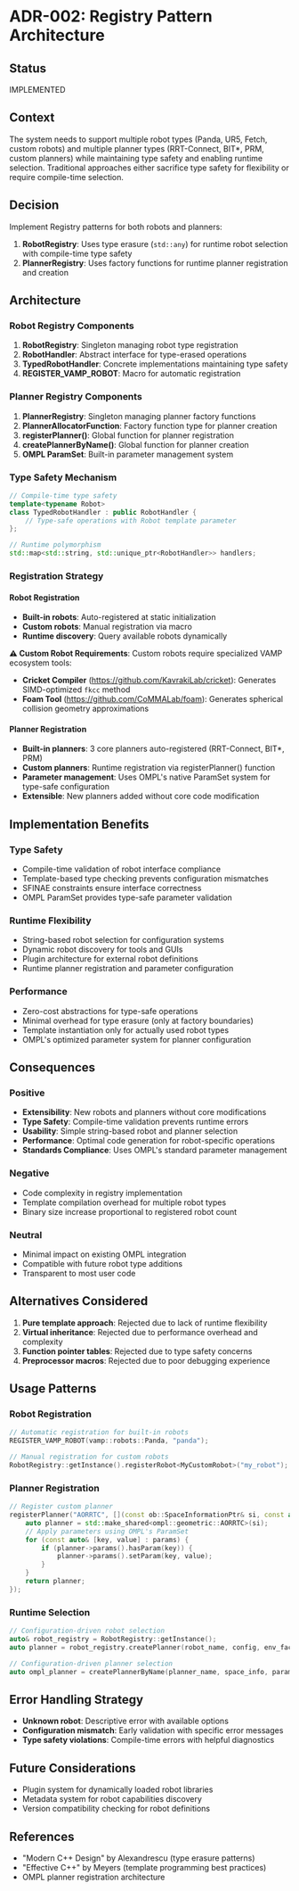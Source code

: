 # ADR-002: Registry Pattern Architecture

## Status
IMPLEMENTED

## Context
The system needs to support multiple robot types (Panda, UR5, Fetch, custom robots) and multiple planner types (RRT-Connect, BIT*, PRM, custom planners) while maintaining type safety and enabling runtime selection. Traditional approaches either sacrifice type safety for flexibility or require compile-time selection.

## Decision
Implement Registry patterns for both robots and planners:
1. **RobotRegistry**: Uses type erasure (`std::any`) for runtime robot selection with compile-time type safety
2. **PlannerRegistry**: Uses factory functions for runtime planner registration and creation

## Architecture

### Robot Registry Components
1. **RobotRegistry**: Singleton managing robot type registration
2. **RobotHandler**: Abstract interface for type-erased operations
3. **TypedRobotHandler<Robot>**: Concrete implementations maintaining type safety
4. **REGISTER_VAMP_ROBOT**: Macro for automatic registration

### Planner Registry Components
1. **PlannerRegistry**: Singleton managing planner factory functions
2. **PlannerAllocatorFunction**: Factory function type for planner creation
3. **registerPlanner()**: Global function for planner registration
4. **createPlannerByName()**: Global function for planner creation
5. **OMPL ParamSet**: Built-in parameter management system

### Type Safety Mechanism
```cpp
// Compile-time type safety
template<typename Robot>
class TypedRobotHandler : public RobotHandler {
    // Type-safe operations with Robot template parameter
};

// Runtime polymorphism
std::map<std::string, std::unique_ptr<RobotHandler>> handlers;
```

### Registration Strategy

#### Robot Registration
- **Built-in robots**: Auto-registered at static initialization
- **Custom robots**: Manual registration via macro
- **Runtime discovery**: Query available robots dynamically

**⚠️ Custom Robot Requirements**: Custom robots require specialized VAMP ecosystem tools:
- **Cricket Compiler** (https://github.com/KavrakiLab/cricket): Generates SIMD-optimized `fkcc` method
- **Foam Tool** (https://github.com/CoMMALab/foam): Generates spherical collision geometry approximations

#### Planner Registration
- **Built-in planners**: 3 core planners auto-registered (RRT-Connect, BIT*, PRM)
- **Custom planners**: Runtime registration via registerPlanner() function
- **Parameter management**: Uses OMPL's native ParamSet system for type-safe configuration
- **Extensible**: New planners added without core code modification

## Implementation Benefits

### Type Safety
- Compile-time validation of robot interface compliance
- Template-based type checking prevents configuration mismatches
- SFINAE constraints ensure interface correctness
- OMPL ParamSet provides type-safe parameter validation

### Runtime Flexibility
- String-based robot selection for configuration systems
- Dynamic robot discovery for tools and GUIs
- Plugin architecture for external robot definitions
- Runtime planner registration and parameter configuration

### Performance
- Zero-cost abstractions for type-safe operations
- Minimal overhead for type erasure (only at factory boundaries)
- Template instantiation only for actually used robot types
- OMPL's optimized parameter system for planner configuration

## Consequences

### Positive
- **Extensibility**: New robots and planners without core modifications
- **Type Safety**: Compile-time validation prevents runtime errors
- **Usability**: Simple string-based robot and planner selection
- **Performance**: Optimal code generation for robot-specific operations
- **Standards Compliance**: Uses OMPL's standard parameter management

### Negative
- Code complexity in registry implementation
- Template compilation overhead for multiple robot types
- Binary size increase proportional to registered robot count

### Neutral
- Minimal impact on existing OMPL integration
- Compatible with future robot type additions
- Transparent to most user code

## Alternatives Considered

1. **Pure template approach**: Rejected due to lack of runtime flexibility
2. **Virtual inheritance**: Rejected due to performance overhead and complexity
3. **Function pointer tables**: Rejected due to type safety concerns
4. **Preprocessor macros**: Rejected due to poor debugging experience

## Usage Patterns

### Robot Registration
```cpp
// Automatic registration for built-in robots
REGISTER_VAMP_ROBOT(vamp::robots::Panda, "panda");

// Manual registration for custom robots
RobotRegistry::getInstance().registerRobot<MyCustomRobot>("my_robot");
```

### Planner Registration
```cpp
// Register custom planner
registerPlanner("AORRTC", [](const ob::SpaceInformationPtr& si, const auto& params) {
    auto planner = std::make_shared<ompl::geometric::AORRTC>(si);
    // Apply parameters using OMPL's ParamSet
    for (const auto& [key, value] : params) {
        if (planner->params().hasParam(key)) {
            planner->params().setParam(key, value);
        }
    }
    return planner;
});
```

### Runtime Selection
```cpp
// Configuration-driven robot selection
auto& robot_registry = RobotRegistry::getInstance();
auto planner = robot_registry.createPlanner(robot_name, config, env_factory);

// Configuration-driven planner selection
auto ompl_planner = createPlannerByName(planner_name, space_info, parameters);
```

## Error Handling Strategy
- **Unknown robot**: Descriptive error with available options
- **Configuration mismatch**: Early validation with specific error messages
- **Type safety violations**: Compile-time errors with helpful diagnostics

## Future Considerations
- Plugin system for dynamically loaded robot libraries
- Metadata system for robot capabilities discovery
- Version compatibility checking for robot definitions

## References
- "Modern C++ Design" by Alexandrescu (type erasure patterns)
- "Effective C++" by Meyers (template programming best practices)
- OMPL planner registration architecture
